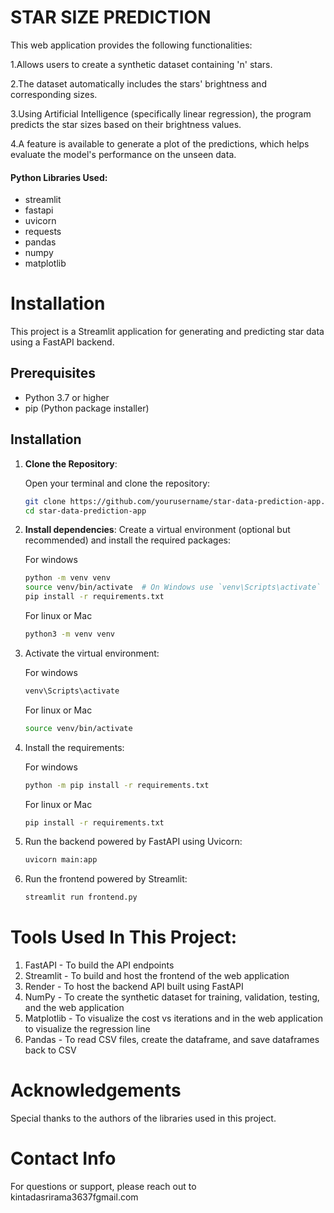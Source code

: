 # STAR SIZE PREDICTION

This web application provides the following functionalities:

1.Allows users to create a synthetic dataset containing 'n' stars.  

2.The dataset automatically includes the stars' brightness and corresponding sizes.  

3.Using Artificial Intelligence (specifically linear regression), the program predicts the star sizes based on their brightness values.  

4.A feature is available to generate a plot of the predictions, which helps evaluate the model's performance on the unseen data.


#### Python Libraries Used:

* streamlit
* fastapi
* uvicorn
* requests
* pandas
* numpy
* matplotlib


# Installation

This project is a Streamlit application for generating and predicting star data using a FastAPI backend.

## Prerequisites

- Python 3.7 or higher
- pip (Python package installer)

## Installation

1. **Clone the Repository**:

   Open your terminal and clone the repository:

   ```bash
   git clone https://github.com/yourusername/star-data-prediction-app.git
   cd star-data-prediction-app

2. **Install dependencies**:
   Create a virtual environment (optional but recommended) and install the required packages:

    For windows

   ```bash
   python -m venv venv
   source venv/bin/activate  # On Windows use `venv\Scripts\activate`
   pip install -r requirements.txt
   ```
    For linux or Mac
   ```bash
   python3 -m venv venv
   ```

3. Activate the virtual environment:
   
   For windows
   ```bash
   venv\Scripts\activate
   ```
   For linux or Mac
   ```bash
   source venv/bin/activate
   ```
   
5. Install the requirements:
   
   For windows
   ```bash
   python -m pip install -r requirements.txt
   ```
   For linux or Mac
   ```bash
   pip install -r requirements.txt
   ```
   
7. Run the backend powered by FastAPI using Uvicorn:
   ```bash
   uvicorn main:app
   ```

8. Run the frontend powered by Streamlit:
   ```bash
   streamlit run frontend.py
   ```



# Tools Used In This Project:
1. FastAPI - To build the API endpoints
2. Streamlit - To build and host the frontend of the web application
3. Render - To host the backend API built using FastAPI
4. NumPy - To create the synthetic dataset for training, validation, testing, and the web application
5. Matplotlib - To visualize the cost vs iterations and in the web application to visualize the regression line
6. Pandas - To read CSV files, create the dataframe, and save dataframes back to CSV

# Acknowledgements
Special thanks to the authors of the libraries used in this project.

# Contact Info
For questions or support, please reach out to kintadasrirama3637fgmail.com 


